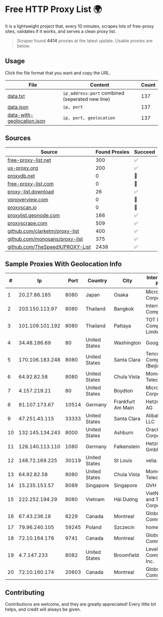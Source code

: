 
# Free HTTP Proxy List 🌍

It is a lightweight project that, every 10 minutes, scrapes lots of free-proxy sites, validates if it works, and serves a clean proxy list.


> Scraper found **4414** proxies at the latest update. Usable proxies are below.

## Usage

Click the file format that you want and copy the URL.


|File|Content|Count|
|----|-------|-----|
|[data.txt](https://raw.githubusercontent.com/themiralay/Proxy-List-World/master/data.txt)|`ip_address:port` combined (seperated new line)|137|
|[data.json](https://raw.githubusercontent.com/themiralay/Proxy-List-World/master/data.json)|`ip, port`|137|
|[data-with-geolocation.json](https://raw.githubusercontent.com/themiralay/Proxy-List-World/master/data-with-geolocation.json)|`ip, port, geolocation`|137|

## Sources

|Source|Found Proxies|Succeed|
|------|-------------|-------|
|[free-proxy-list.net](https://free-proxy-list.net)|300|✅|
|[us-proxy.org](https://www.us-proxy.org)|200|✅|
|[proxydb.net](http://proxydb.net)|0|🚫|
|[free-proxy-list.com](https://free-proxy-list.com/?page=&port=&type%5B%5D=http&type%5B%5D=https&up_time=0&search=Search)|0|🚫|
|[proxy-list.download](https://www.proxy-list.download/HTTP)|26|✅|
|[vpnoverview.com](https://vpnoverview.com/privacy/anonymous-browsing/free-proxy-servers)|0|🚫|
|[proxyscan.io](https://www.proxyscan.io)|0|🚫|
|[proxylist.geonode.com](https://proxylist.geonode.com/api/proxy-list?limit=300&page=1&sort_by=lastChecked&sort_type=desc&protocols=http,https)|166|✅|
|[proxyscrape.com](https://api.proxyscrape.com/v2/?request=displayproxies&protocol=http&timeout=10000&country=all&ssl=all&anonymity=all)|509|✅|
|[github.com/clarketm/proxy-list](https://raw.githubusercontent.com/clarketm/proxy-list/master/proxy-list-raw.txt)|400|✅|
|[github.com/monosans/proxy-list](https://raw.githubusercontent.com/monosans/proxy-list/main/proxies/http.txt)|375|✅|
|[github.com/TheSpeedX/PROXY-List](https://raw.githubusercontent.com/TheSpeedX/PROXY-List/master/http.txt)|2438|✅|


## Sample Proxies With Geolocation Info

|#|Ip|Port|Country|City|Internet Service Provider|
|-|--|----|-------|----|-------------------------|
|1|20.27.86.185|8080|Japan|Osaka|Microsoft Corporation|
|2|203.150.113.97|8080|Thailand|Bangkok|Internet Thailand Company Ltd.|
|3|101.109.101.192|8080|Thailand|Pattaya|TOT Public Company Limited|
|4|34.48.186.69|80|United States|Washington|Google LLC|
|5|170.106.183.248|8080|United States|Santa Clara|Tencent Cloud Computing (Beijing) Co|
|6|64.92.82.58|8080|United States|Chula Vista|Momentum Telecom, Inc.|
|7|4.157.219.21|80|United States|Boydton|Microsoft Corporation|
|8|91.107.173.67|10514|Germany|Frankfurt Am Main|Hetzner Online AG|
|9|47.251.43.115|33333|United States|Santa Clara|Alibaba Cloud LLC|
|10|132.145.134.243|8000|United States|Ashburn|Oracle Corporation|
|11|128.140.113.110|1080|Germany|Falkenstein|Hetzner Online GmbH|
|12|148.72.169.225|30119|United States|St Louis|velia.net|
|13|64.92.82.58|8080|United States|Chula Vista|Momentum Telecom, Inc.|
|14|15.235.153.57|8089|Singapore|Singapore|OVH Hosting|
|15|222.252.194.29|8080|Vietnam|Hải Dương|VietNam Post and Telecom Corporation|
|16|67.43.236.18|8229|Canada|Montreal|GloboTech Communications|
|17|79.96.240.105|59245|Poland|Szczecin|home.pl network|
|18|72.10.164.178|9741|Canada|Montreal|GloboTech Communications|
|19|4.7.147.233|8082|United States|Broomfield|Level 3 Communications, Inc.|
|20|72.10.160.174|20603|Canada|Montreal|GloboTech Communications|



## Contributing

Contributions are welcome, and they are greatly appreciated! Every
little bit helps, and credit will always be given.

